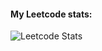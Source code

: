 #### My Leetcode stats:  

![Leetcode Stats](https://leetcode.card.workers.dev/?username=BuildingThingsWithCode)
